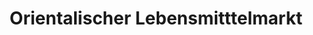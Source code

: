 ---
title: "Orientalischer Lebensmitttelmarkt"
url: /halle-saale/orientalischer-lebensmitttelmarkt/
shop: Supermarkt
---
